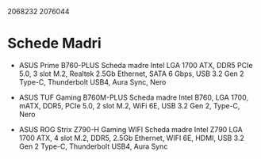 2068232
2076044

# Schede Madri

- ASUS Prime B760-PLUS Scheda madre Intel LGA 1700 ATX, DDR5 PCIe 5.0, 3 slot M.2, Realtek 2.5Gb Ethernet, SATA 6 Gbps, USB 3.2 Gen 2 Type-C, Thunderbolt USB4, Aura Sync, Nero

- ASUS TUF Gaming B760M-PLUS Scheda madre Intel B760, LGA 1700, mATX, DDR5, PCIe 5.0, 2 slot M.2, WiFi 6E, USB 3.2 Gen 2, Type-C, Nero

- ASUS ROG Strix Z790-H Gaming WIFI Scheda madre Intel Z790 LGA 1700 ATX, 4 slot M.2, DDR5, 2.5Gb Ethernet, WIFI 6E, HDMI, USB 3.2 Gen 2 Type-C, Thunderbolt USB4, Aura Sync